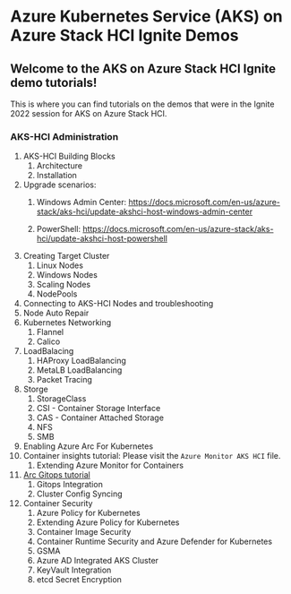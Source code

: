 # Azure Kubernetes Service (AKS) on Azure Stack HCI Ignite Demos

## Welcome to the AKS on Azure Stack HCI Ignite demo tutorials!

This is where you can find tutorials on the demos that were in the Ignite 2022 session for AKS on Azure Stack HCI.

### AKS-HCI Administration
1. AKS-HCI Building Blocks
   1. Architecture
   2. Installation
3. Upgrade scenarios: </p>
   1. Windows Admin Center: https://docs.microsoft.com/en-us/azure-stack/aks-hci/update-akshci-host-windows-admin-center </p>
   2. PowerShell: https://docs.microsoft.com/en-us/azure-stack/aks-hci/update-akshci-host-powershell </p>
4. Creating Target Cluster
   1. Linux Nodes 
   2. Windows Nodes
   3. Scaling Nodes
   4. NodePools
5. Connecting to AKS-HCI Nodes and troubleshooting
6. Node Auto Repair
7. Kubernetes Networking
   1. Flannel
   2. Calico
8. LoadBalacing
   1. HAProxy LoadBalancing
   2. MetaLB LoadBalancing
   3. Packet Tracing
9. Storge
   1. StorageClass
   2. CSI - Container Storage Interface
   3. CAS - Container Attached Storage
   4. NFS
   5. SMB
10. Enabling Azure Arc For Kubernetes
11. Container insights tutorial: Please visit the `Azure Monitor AKS HCI` file.
    1. Extending Azure Monitor for Containers
12. [Arc Gitops tutorial](https://azurearcjumpstart.io/azure_arc_jumpstart/azure_arc_k8s/day2/aks_stack_hci/aks_hci_gitops_basic/)
    1. Gitops Integration
    2. Cluster Config Syncing 
13. Container Security
    1. Azure Policy for Kubernetes
    2. Extending Azure Policy for Kubernetes
    3. Container Image Security
    4. Container Runtime Security and Azure Defender for Kubernetes
    5. GSMA
    6. Azure AD Integrated AKS Cluster
    7. KeyVault Integration
    8. etcd Secret Encryption

   
  
